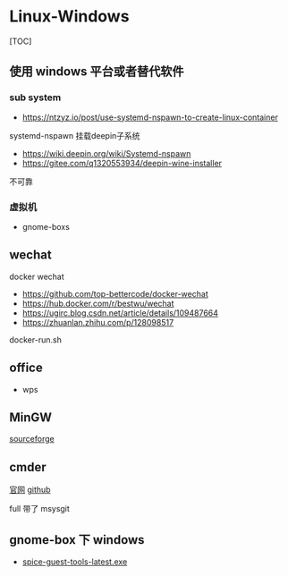 # Linux-Windows

[TOC]

## 使用 windows 平台或者替代软件

### sub system

- <https://ntzyz.io/post/use-systemd-nspawn-to-create-linux-container>

systemd-nspawn 挂载deepin子系统

- <https://wiki.deepin.org/wiki/Systemd-nspawn>
- <https://gitee.com/q1320553934/deepin-wine-installer>

不可靠

### 虚拟机

- gnome-boxs

## wechat

docker wechat

- <https://github.com/top-bettercode/docker-wechat>
- <https://hub.docker.com/r/bestwu/wechat>
- <https://ugirc.blog.csdn.net/article/details/109487664>
- <https://zhuanlan.zhihu.com/p/128098517>

docker-run.sh

## office

- wps

## MinGW

[sourceforge](https://sourceforge.net/projects/mingw-w64/files/)

## cmder

[官网](https://cmder.net/)
[github](https://github.com/cmderdev/cmder/releases)

full 带了 msysgit

## gnome-box 下 windows

- [spice-guest-tools-latest.exe](https://www.spice-space.org/download.html)
